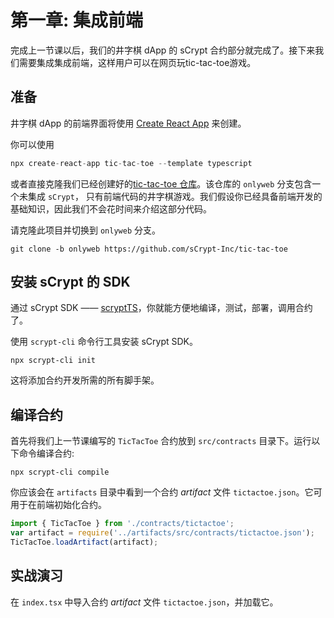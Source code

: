 # 第一章: 集成前端

完成上一节课以后，我们的井字棋 dApp 的 sCrypt 合约部分就完成了。接下来我们需要集成集成前端，这样用户可以在网页玩tic-tac-toe游戏。

## 准备

井字棋 dApp 的前端界面将使用 [Create React App](https://create-react-app.dev/) 来创建。

你可以使用 

```ts
npx create-react-app tic-tac-toe --template typescript
```

或者直接克隆我们已经创建好的[tic-tac-toe 仓库](https://github.com/sCrypt-Inc/tic-tac-toe)。该仓库的 `onlyweb` 分支包含一个未集成 `sCrypt`， 只有前端代码的井字棋游戏。我们假设你已经具备前端开发的基础知识，因此我们不会花时间来介绍这部分代码。

请克隆此项目并切换到 `onlyweb` 分支。

```
git clone -b onlyweb https://github.com/sCrypt-Inc/tic-tac-toe
```

##  安装 sCrypt 的 SDK

通过  sCrypt SDK —— [scryptTS](https://docs.scrypt.io)，你就能方便地编译，测试，部署，调用合约了。

使用 `scrypt-cli` 命令行工具安装 sCrypt SDK。

```base
npx scrypt-cli init
```

这将添加合约开发所需的所有脚手架。


## 编译合约

首先将我们上一节课编写的 `TicTacToe` 合约放到 `src/contracts` 目录下。运行以下命令编译合约:

```
npx scrypt-cli compile
```

你应该会在 `artifacts` 目录中看到一个合约 *artifact* 文件 `tictactoe.json`。它可用于在前端初始化合约。


```ts
import { TicTacToe } from './contracts/tictactoe';
var artifact = require('../artifacts/src/contracts/tictactoe.json');
TicTacToe.loadArtifact(artifact);
```


## 实战演习

在 `index.tsx` 中导入合约 *artifact* 文件 `tictactoe.json`，并加载它。